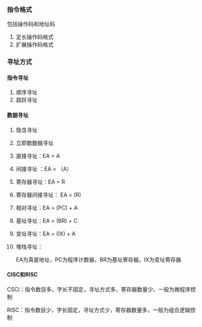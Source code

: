 ### 指令格式

包括操作码和地址码

1. 定长操作码格式
2. 扩展操作码格式

### 寻址方式

#### 指令寻址

1. 顺序寻址
2. 跳跃寻址

#### 数据寻址

1. 隐含寻址

2. 立即数数据寻址

3. 直接寻址：EA = A

4. 间接寻址 ：EA = （A）

5. 寄存器寻址：EA = R

6. 寄存器间接寻址： EA = (R)

7. 相对寻址：EA = (PC) + A

8. 基址寻址：EA = (BR) + C     

9. 变址寻址：EA = (IX) + A

10. 堆栈寻址：

    EA为真是地址，PC为程序计数器，BR为基址寄存器。IX为变址寄存器

#### CISC和RISC

CSCi：指令数目多，字长不固定，寻址方式多，寄存器数量少。一般为微程序控制

RISC：指令数目少，字长固定，寻址方式少，寄存器数量多，一般为组合逻辑控制